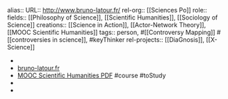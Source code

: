 alias::
URL:: http://www.bruno-latour.fr/
rel-org:: [[Sciences Po]]
role::
fields:: [[Philosophy of Science]], [[Scientific Humanities]], [[Sociology of Science]]
creations:: [[Science in Action]], [[Actor-Network Theory]], [[MOOC Scientific Humanities]]
tags:: person, #[[Controversy Mapping]] #[[controversies in science]], #keyThinker
rel-projects:: [[DiaGnosis]], [[X-Science]]


-
- [bruno-latour.fr](http://www.bruno-latour.fr/)
- [MOOC Scientific Humanities PDF](http://www.bruno-latour.fr/sites/default/files/downloads/Scientific%20Humanities%20MOOC.pdf) #course #toStudy
-
-
